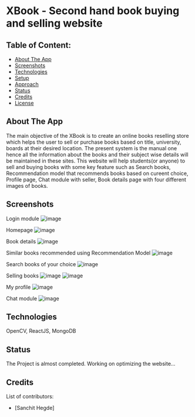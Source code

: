 # XBook - Second hand book buying and selling website


## Table of Content:

- [About The App](#about-the-app)
- [Screenshots](#screenshots)
- [Technologies](#technologies)
- [Setup](#setup)
- [Approach](#approach)
- [Status](#status)
- [Credits](#credits)
- [License](#license)

## About The App
The main objective of the XBook is to create an online books reselling store which helps the user to sell or purchase books based on title, university, boards at their desired location.
The present system is the manual one hence all the information about the books and their subject wise details will be maintained in these sites. 
This website will help students(or anyone) to sell and buying books with some key feature such as Search books, Recommendation model that recommends books based on cureent choice, Profile page, Chat module with seller, Book details page with four different images of books.

## Screenshots

Login module
![image](https://github.com/RutwikPatel13/xbook/assets/65476005/5353b416-3b03-4b3d-aa87-c528c67fbfe6)

Homepage
![image](https://github.com/RutwikPatel13/xbook/assets/65476005/c3033e20-1824-4e1c-8070-dc27508a5163)

Book details
![image](https://github.com/RutwikPatel13/xbook/assets/65476005/2f423d8c-8569-4af8-ab9b-a98ea55dcfee)

Similar books recommended using Recommendation Model
![image](https://github.com/RutwikPatel13/xbook/assets/65476005/2f623e06-f037-4ebc-9d37-41b3c6319657)

Search books of your choice
![image](https://github.com/RutwikPatel13/xbook/assets/65476005/dc639420-ba3c-444e-8200-7fa6b701a162)

Selling books
![image](https://github.com/RutwikPatel13/xbook/assets/65476005/47ad04b5-ae8a-453a-bd25-a1729d716c20)
![image](https://github.com/RutwikPatel13/xbook/assets/65476005/ff7177b9-519d-4321-9f9b-3f8b582be8a1)

My profile
![image](https://github.com/RutwikPatel13/xbook/assets/65476005/eda2096a-9e0c-4e49-9b7d-493827418346)

Chat module
![image](https://github.com/RutwikPatel13/xbook/assets/65476005/f9cea799-1863-4dbc-b1ac-53463abbf3cf)


## Technologies
OpenCV, ReactJS, MongoDB

## Status
The Project is almost completed. Working on optimizing the website...

## Credits
List of contributors:
- [Sanchit Hegde]
